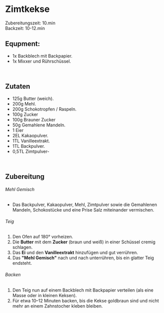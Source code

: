 # Zimtkekse
Zubereitungszeit: 10.min\
Backzeit: 10-12.min

## Equpment:
- 1x Backblech mit Backpapier.
- 1x Mixxer und Rührschüssel.

&nbsp;

## Zutaten
- 125g Butter (weich).
- 200g Mehl.
- 200g Schokotropfen / Raspeln.
- 100g Zucker
- 100g Brauner Zucker
- 50g Gemahlene Mandeln.
- 1 Eier
- 2EL Kakaopulver.
- 1TL Vanilleextrakt.
- 1TL Backpulver.
- 0,5TL Zimtpulver-

&nbsp;

## Zubereitung
###### Mehl Gemisch
- Das Backpulver, Kakaopulver, Mehl, Zimtpulver sowie die Gemahlenen Mandeln, Schokostücke und eine Prise Salz miteinander vermischen.
###### Teig
1. Den Ofen auf 180° vorheizen.
1. Die **Butter** mit dem **Zucker** (braun und weiß) in einer Schüssel cremig schlagen.
1. Das **Ei** und den **Vanilleextrakt** hinzufügen und gut verrühren.
1. Das **"Mehl Gemisch"** nach und nach unterrühren, bis ein glatter Teig endsteht.
###### Backen
1. Den Teig nun auf einem Backblech mit Backpapier verteilen (als eine Masse oder in kleinen Keksen).
1. Für etwa 10–12 Minuten backen, bis die Kekse goldbraun sind und nicht mehr an einem Zahnstocher kleben bleiben.
